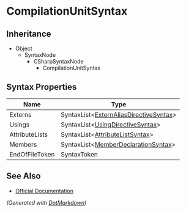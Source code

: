 # CompilationUnitSyntax

## Inheritance

* Object
  * SyntaxNode
    * CSharpSyntaxNode
      * CompilationUnitSyntax

## Syntax Properties

| Name           | Type                                                                     |
| -------------- | ------------------------------------------------------------------------ |
| Externs        | SyntaxList\<[ExternAliasDirectiveSyntax](ExternAliasDirectiveSyntax.md)> |
| Usings         | SyntaxList\<[UsingDirectiveSyntax](UsingDirectiveSyntax.md)>             |
| AttributeLists | SyntaxList\<[AttributeListSyntax](AttributeListSyntax.md)>               |
| Members        | SyntaxList\<[MemberDeclarationSyntax](MemberDeclarationSyntax.md)>       |
| EndOfFileToken | SyntaxToken                                                              |

## See Also

* [Official Documentation](https://docs.microsoft.com/en-us/dotnet/api/microsoft.codeanalysis.csharp.syntax.compilationunitsyntax)


*\(Generated with [DotMarkdown](http://github.com/JosefPihrt/DotMarkdown)\)*